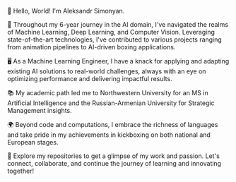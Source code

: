 🚀 Hello, World! I'm Aleksandr Simonyan.

🌌 Throughout my 6-year journey in the AI domain, I've navigated the realms of Machine Learning, Deep Learning, and Computer Vision. Leveraging state-of-the-art technologies, I've contributed to various projects ranging from animation pipelines to AI-driven boxing applications.

🖥️ As a Machine Learning Engineer, I have a knack for applying and adapting existing AI solutions to real-world challenges, always with an eye on optimizing performance and delivering impactful results.

📚 My academic path led me to Northwestern University for an MS in Artificial Intelligence and the Russian-Armenian University for Strategic Management insights.

🌍 Beyond code and computations, I embrace the richness of languages and take pride in my achievements in kickboxing on both national and European stages.

🔗 Explore my repositories to get a glimpse of my work and passion. Let's connect, collaborate, and continue the journey of learning and innovating together!


